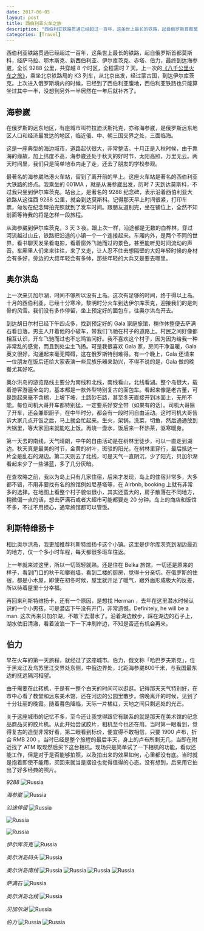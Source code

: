 ```yaml
---
date: 2017-06-05
layout: post
title: 西伯利亚火车之旅
description: "西伯利亚铁路贯通已经超过一百年，这条世上最长的铁路，起自俄罗斯首都莫斯科，经萨马拉、鄂木斯克、新西伯利亚、伊尔库茨克、赤塔、伯力，最终到达海参崴，全长 9288 公里，共穿越 8 个时区，全程需时 7 天。"
categories: [Travel]
---
```


西伯利亚铁路贯通已经超过一百年，这条世上最长的铁路，起自俄罗斯首都莫斯科，经萨马拉、鄂木斯克、新西伯利亚、伊尔库茨克、赤塔、伯力，最终到达海参崴，全长 9288 公里，共穿越 8 个时区，全程需时 7 天。上一次的[《八千公里火车之旅》](/travel/2016/02/08/the-trip-to-russia/)，乘坐北京铁路局的 K3 列车，从北京出发，经过蒙古国，到达伊尔库茨克。上次进入俄罗斯境内的时候，已经到了西伯利亚腹地，西伯利亚铁路也只能算坐过其中一半，没想到另外一半居然在一年后就补齐了。

## 海参崴
在俄罗斯的远东地区，有座城市叫符拉迪沃斯托克，亦称海参崴，是俄罗斯远东地区人口和经济最发达的地区，临近俄、中、朝三国交界之处，三面临海。

这是一座典型的海边城市，道路起伏很大，非常整洁。十月正是入秋时候，由于靠海的缘故，加上纬度不高，海参崴还处于秋天的好时节，太阳高照，万里无云。两天时间里，我们只是简单地市内走了走，还去了朋友的学校参观。

最著名的海参崴陆港火车站，留到了离开前的早上。这座火车站是著名的西伯利亚大铁路的终点。我乘坐的 001МА ，就是从海参崴出发，历时 7 天到达莫斯科，不过我只坐到伊尔库茨克。站台上，是著名的 9288 纪念碑，表示沿着西伯利亚大铁路从这往西 9288 公里，就会到达莫斯科。记得那天早上时间很紧，打印车票，匆匆在纪念碑拍完照就到了发车时间。跟朋友道别完，坐在铺位上，全然不知前面等待我的将是怎样一段旅程。

从海参崴到伊尔库茨克，3 天 3 夜。跟上次一样，沿途都是无数的白桦林，穿过河流越过山丘，铁路把沿途的小镇一个一个连接起来。车厢内外，是两个不同的世界，看书聊天发呆看电影，看着窗外飞驰而过的景色，甚至能听见时间流动的声音。车厢里人们来来往往，来了又走，让人忍不住去想隔壁的大妈年轻时候的身材会有多好，旁边的大叔年轻会有多帅，那些年轻的大兵又是要去哪里。

## 奥尔洪岛
上一次来贝加尔湖，时间不够所以没有上岛。这次有足够的时间，终于得以上岛。十月的西伯利亚，已经十分寒冷。黎明时分火车到达伊尔库茨克，迎接我们的是刺骨的风雪。我们没有多作停留，坐上预定好的面包车，往奥尔洪岛开去。

到达胡日尔村已经下午四点多，找到预定好的 Gala 家庭旅馆，稍作休整便去萨满石看日落。男主人开着他的小破车，带我们飞驰在村子的道路上。村民之间好像都相互认识，开车飞驰而过也不忘鸣笛问好。我不喜欢这个村子，因为因为给我一种非常乱的感觉，而且到处尘土飞扬。可是我很喜欢 Gala 家，房间干净温暖，Gala 英文很好，沟通起来毫无障碍，这在俄罗斯特别难得。有一个晚上，Gala 还请来一位朋友在饭后还给大家表演一些民族乐器来助兴，不得不说的是，Gala 做的晚餐尤其好吃。

奥尔洪岛的游览路线主要分为南线和北线，南线看山，北线看湖。整个岛很大，载着游客游遍全岛的，基本都是一款外型特别复古的面包车。看起来像是老古董，可是跑起来毫不含糊，上坡下坡，土路砂石路，甚至冬天直接开到冰面上，无所不能。每位司机大哥开车都特别猛，一定要系好安全带（如果有的话）。司机大哥除了开车，还会兼职厨子，在中午时分，都会有一段时间自由活动。这时司机大哥告诉大家几点开饭之后，马上就会忙起来。生火，架锅，洗菜，切鱼，然后通通放到大锅里，等大家回来就能吃上饭。再烧一壶水，饭后来一杯热茶，驱寒暖身。

第一天去的南线，天气晴朗，中午的自由活动是在树林里徒步，可以一直走到湖边。秋天真是最美的时节，金黄的树叶，斑驳的阳光，在树林里穿行，最后抵达一片全是乱石的湖边。第二天则去了北线，可是天气一直阴沉，少了阳光，贝加尔湖看起来少了一些湛蓝，多了几分灰暗。

在查攻略之前，我以为岛上只有几家住宿，后来才发现，岛上的住宿非常多，大多都不错，不用非要找有名的旅馆例如尼基塔等，在 Airbnb, booking 上就有非常多的选择。在地图上看整个村子貌似很小，其实还蛮大的，房子散落在不同地方，稍微偏一点的话，想去萨满石或者大超市可能都要走 20 分钟。岛上的商店和饭馆不多，不过不用担心，通常旅馆都可以管饭。

## 利斯特维扬卡
相比奥尔洪岛，我更加推荐利斯特维扬卡这个小镇。这里是伊尔库茨克到湖边最近的地方，仅一个多小时车程，每天都很多班车往返。

上一年就来过这里，所以一切驾轻就熟。还是住在 Belka 旅馆，一切还是原来的样子，看到门口的秋千和攀岩墙，看到二楼的厨房，觉得十分亲切。在俄罗斯的住宿，都是小木屋，即使在初冬时候，屋里就开足了暖气，跟外面形成极大的反差，所以待着屋里十分幸福。

再回来利斯特维扬卡，还有一个原因，是想找 Herman ，去年在这里潜水时候认识的一个小男孩，可是潜店下午没有开门，非常遗憾。Definitely, he will be a man. 这次再来贝加尔湖，不敢下去潜水了。沿着湖边散步，踩在湖边的石子上，湖水依旧清澈，看着波浪一下一下冲刷岸边，不知是否还有机会再来。

## 伯力
早在火车的第一天旅程，就经过了这座城市。伯力，俄文称「哈巴罗夫斯克」，位于黑龙江及乌苏里江交界处东侧，中俄边界处，北距海参崴800千米，与我国最东边的抚远隔河相望。

由于需要在此转机，于是有一整个白天的时间可以逛逛。记得那天天气特别好，在市中心看了教堂和远东美术馆，还在河边的公园里散步。傍晚离开的时候，见到了十分壮丽的晚霞。随着暮色降临，天际一片橘红，天地之间只剩远处的光芒。

关于这座城市的记忆不多，至今还让我觉得跟它有联系的就是那天在美术馆的纪念品商品买的胶片机。从此开始尝试胶片，相机至今也还在用。当时第一眼看到，觉得复古的造型非常好看，第二眼看到标价，便宜得不敢相信，只要 1900 卢布，折合 RMB 200 。当时已经是整个旅程的最后半天，身上的卢布所剩无几，当即在附近找了 ATM 取现然后买下这台相机。现场只是简单试了一下相机的功能，看似还能工作，但是对于是否能够拍照，以及拍出来的效果如何，心里都没有底。当时就是抱着即使不能用，买回来就当是摆设也觉得值得的心态。没有想到，后来用它拍出了好多经典的照片。


*9288*
![Russia](/images/WechatIMG95.jpeg)

*海参崴*
![Russia](/images/WechatIMG96.jpeg)

*沿途停留*
![Russia](/images/WechatIMG97.jpeg)

![Russia](/images/WechatIMG98.jpeg)

![Russia](/images/WechatIMG100.jpeg)

*伊尔库茨克*
![Russia](/images/WechatIMG99.jpeg)

*奥尔洪岛码头*
![Russia](/images/WechatIMG101.jpeg)

*奥尔洪岛南线*
![Russia](/images/WechatIMG106.jpeg)
![Russia](/images/WechatIMG102.jpeg)
![Russia](/images/WechatIMG104.jpeg)
![Russia](/images/WechatIMG105.jpeg)

*萨满石*
![Russia](/images/WechatIMG103.jpeg)

*奥尔洪岛北线*
![Russia](/images/WechatIMG107.jpeg)

*贝加尔湖*
![Russia](/images/WechatIMG108.jpeg)

*伯力*
![Russia](/images/WechatIMG109.jpeg)
![Russia](/images/WechatIMG110.jpeg)
